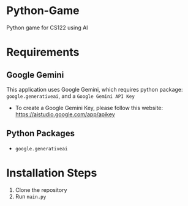 # Python-Game
Python game for CS122 using AI

# Requirements
## Google Gemini
This application uses Google Gemini, which requires python package: `google.generativeai`, and a `Google Gemini API Key`
- To create a Google Gemini Key, please follow this website: https://aistudio.google.com/app/apikey
## Python Packages
- `google.generativeai`

# Installation Steps
1. Clone the repository
2. Run `main.py`